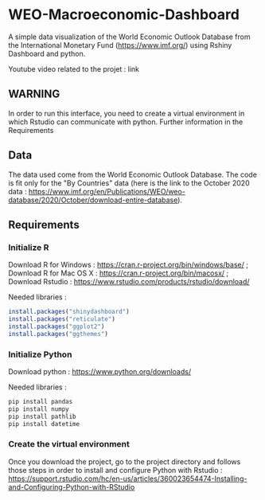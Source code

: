 # WEO-Macroeconomic-Dashboard
A simple data visualization of the World Economic Outlook Database from the International Monetary Fund (https://www.imf.org/) using Rshiny Dashboard and python.

Youtube video related to the projet : link

## WARNING
In order to run this interface, you need to create a virtual environment in which Rstudio can communicate with python. Further information in the Requirements

## Data
The data used come from the World Economic Outlook Database.
The code is fit only for the "By Countries" data (here is the link to the October 2020 data : https://www.imf.org/en/Publications/WEO/weo-database/2020/October/download-entire-database).

## Requirements

### Initialize R
Download R for Windows : https://cran.r-project.org/bin/windows/base/ ; Download R for Mac OS X : https://cran.r-project.org/bin/macosx/ ; Download Rstudio : https://www.rstudio.com/products/rstudio/download/

Needed libraries :
```R
install.packages("shinydashboard")
install.packages("reticulate")
install.packages("ggplot2")
install.packages("ggthemes")
```
### Initialize Python
Download python : https://www.python.org/downloads/

Needed libraries :
```bash
pip install pandas
pip install numpy
pip install pathlib
pip install datetime
```
### Create the virtual environment
Once you download the project, go to the project directory and follows those steps in order to install and configure Python with Rstudio :
https://support.rstudio.com/hc/en-us/articles/360023654474-Installing-and-Configuring-Python-with-RStudio
